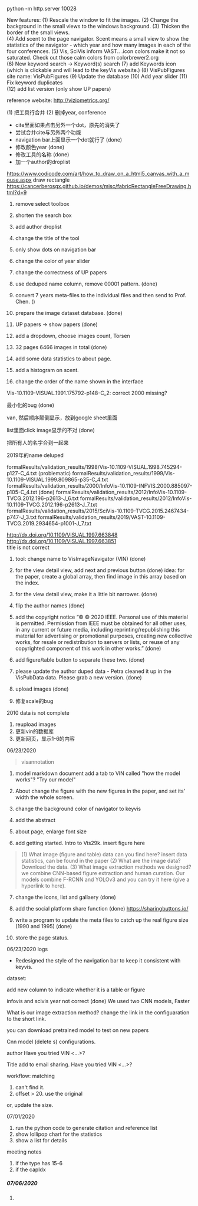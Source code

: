 <!--
 * @Author: Rui Li
 * @Date: 2020-05-13 20:47:58
 * @LastEditTime: 2020-07-06 20:25:39
 * @Description: 
 * @FilePath: /VisImageNavigator.github.io/devlog.md
 -->
python -m http.server 10028

New features:
(1) Rescale the window to fit the images.
(2) Change the background in the small views to the windows background. 
(3) Thicken the border of the small views.  
(4) Add scent to the page navigator. Scent means a small view to show the statistics of the navigator - which year and how many images in each of the four conferences. 
(5) Vis, SciVis inform VAST.. .icon colors make it not so saturated. Check out those calm colors from colorbrewer2.org  
(6) New keyword search -> Keyword(s) search 
(7) add Keywords icon (which is clickable and will lead to the keyVis website.) 
(8) VisPubFigures site name: VisPubFigures 
(9) Update the database 
(10) Add year slider 
(11) Fix keyword duplicates  
(12) add list version (only show UP papers) 

reference website: http://viziometrics.org/


(1) 把工具行合并
(2) 删掉year, conference
* cite里面如果点击另外一个dot，原先的消失了
* 尝试合并cite与另外两个功能
* navigation bar上面显示一个dot就行了  (done)
* 修改颜色year  (done)
* 修改工具的名称  (done)
* 加一个author的droplist


https://www.codicode.com/art/how_to_draw_on_a_html5_canvas_with_a_mouse.aspx
draw rectangle
https://cancerberosgx.github.io/demos/misc/fabricRectangleFreeDrawing.html?d=9

1. remove select toolbox
2. shorten the search box
3. add author droplist
4. change the title of the tool
5. only show dots on navigation bar
6. change the color of year slider
7. change the correctness of UP papers



1. use deduped name column, remove 00001 pattern.  (done)
2. convert 7 years meta-files to the individual files and then send to Prof. Chen.   ()
3. prepare the image dataset database.  (done)
4. UP papers -> show papers  (done)
5. add a dropdown, choose images count, Torsen  
6. 32 pages 6466 images in total  (done)
7. add some data statistics to about page.
8. add a histogram on scent.
9. change the order of the name shown in the interface


Vis-10.1109-VISUAL.1991.175792-p148-C_2: correct
2000 missing?


最小化的bug  (done)

van, 然后顺序颠倒显示，放到google sheet里面

list里面click image显示的不对  (done)


把所有人的名字合到一起来



2019年的name deluped

formalResults/validation_results/1998/Vis-10.1109-VISUAL.1998.745294-p127-C_4.txt  (problematic)
formalResults/validation_results/1999/Vis-10.1109-VISUAL.1999.809865-p35-C_4.txt
formalResults/validation_results/2000/InfoVis-10.1109-INFVIS.2000.885097-p105-C_4.txt (done)
formalResults/validation_results/2012/InfoVis-10.1109-TVCG.2012.196-p2613-J_6.txt
formalResults/validation_results/2012/InfoVis-10.1109-TVCG.2012.196-p2613-J_7.txt
formalResults/validation_results/2015/SciVis-10.1109-TVCG.2015.2467434-p747-J_3.txt
formalResults/validation_results/2019/VAST-10.1109-TVCG.2019.2934654-p1001-J_7.txt



http://dx.doi.org/10.1109/VISUAL.1997.663848
http://dx.doi.org/10.1109/VISUAL.1997.663851  
title is not correct


1. tool: change name to VisImageNavigator (VIN)  (done)
2. for the view detail view, add next and previous button  (done)
idea: for the paper, create a global array, then find image in this array based on the index.
3. for the view detail view, make it a little bit narrower. (done)
4. flip the author names (done)
5. add the copyright notice
“© © 2020 IEEE. Personal use of this material is permitted. Permission from IEEE must be obtained for all other uses, in any current or future media, including reprinting/republishing this material for advertising or promotional purposes, creating new collective works, for resale or redistribution to servers or lists, or reuse of any copyrighted component of this work in other works.”   (done)
6. add figure/table button to separate these two.   (done)
7. please update the author duped data - Petra cleaned it up in the VisPubData data. Please grab a new version. (done)
8. upload images  (done)

9. 修复scale的bug

2010 data is not complete


1. reupload images
2. 更新vin的数据库
3. 更新网页，显示1-6的内容


06/23/2020


> visannotation

1. model markdown document
add a tab to VIN called "how the model works"?
"Try our model"

2. About
change the figure with the new figures in the paper, and set its' width the whole screen.

3. change the background color of navigator to keyvis

4. add the abstract

5. about page, enlarge font size

6. add getting started.
Intro to Vis29k.
insert figure here
> (1) What image (figure and table) data can you find here?
insert data statistics, can be found in the paper
> (2) What are the image data? 
Download the data.
> (3) What image extraction methods we designed? 
we combine CNN-based figure extraction and human curation. 
Our models combine F-RCNN and YOLOv3 and you can try it here (give a hyperlink to here).

7. change the icons, list and gallaery (done)

10. add the social platform share function  (done)
https://sharingbuttons.io/
8. write a program to update the meta files to catch up the real figure size (1990 and 1995) (done)

9. store the page status.


06/23/2020 logs

* Redesigned the style of the navigation bar to keep it consistent with keyvis.


dataset:  

add new column to indicate whether it is a table or figure

infovis and scivis year not correct  (done)
We used two CNN models, Faster

What is our image extraction method?
change the link in the configuaration to the short link.

you can download pretrained model to test on new papers

Cnn model (delete s) configurations.


author
Have you tried VIN <...>?

Title add to email sharing.
Have you tried VIN <...>?

workflow: matching
1. can't find it.
2. offset > 20.
use the original

or, update the size.


07/01/2020
1. run the python code to generate citation and reference list
2. show lollipop chart for the statistics
3. show a list for details


meeting notes
1. if the type has 15-6
2. if the capIdx


##### 07/06/2020

1. 

